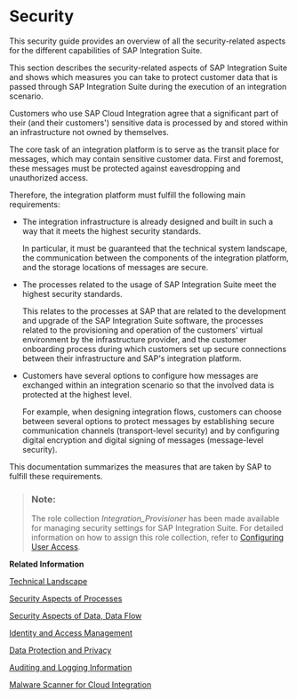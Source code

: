 <!-- loioa58b2400b3094009988a53b0a63b455a -->

# Security

This security guide provides an overview of all the security-related aspects for the different capabilities of SAP Integration Suite.



This section describes the security-related aspects of SAP Integration Suite and shows which measures you can take to protect customer data that is passed through SAP Integration Suite during the execution of an integration scenario.

Customers who use SAP Cloud Integration agree that a significant part of their \(and their customers'\) sensitive data is processed by and stored within an infrastructure not owned by themselves.

The core task of an integration platform is to serve as the transit place for messages, which may contain sensitive customer data. First and foremost, these messages must be protected against eavesdropping and unauthorized access.

Therefore, the integration platform must fulfill the following main requirements:

-   The integration infrastructure is already designed and built in such a way that it meets the highest security standards.

    In particular, it must be guaranteed that the technical system landscape, the communication between the components of the integration platform, and the storage locations of messages are secure.

-   The processes related to the usage of SAP Integration Suite meet the highest security standards.

    This relates to the processes at SAP that are related to the development and upgrade of the SAP Integration Suite software, the processes related to the provisioning and operation of the customers' virtual environment by the infrastructure provider, and the customer onboarding process during which customers set up secure connections between their infrastructure and SAP's integration platform.

-   Customers have several options to configure how messages are exchanged within an integration scenario so that the involved data is protected at the highest level.

    For example, when designing integration flows, customers can choose between several options to protect messages by establishing secure communication channels \(transport-level security\) and by configuring digital encryption and digital signing of messages \(message-level security\).


This documentation summarizes the measures that are taken by SAP to fulfill these requirements.



> ### Note:  
> The role collection *Integration\_Provisioner* has been made available for managing security settings for SAP Integration Suite. For detailed information on how to assign this role collection, refer to [Configuring User Access](../configuring-user-access-2c6214a.md).

**Related Information**  


[Technical Landscape](technical-landscape-daea676.md "")

[Security Aspects of Processes](security-aspects-of-processes-51e36ff.md "Processes that are related to the provisioning, update, and usage of SAP Integration Suite meet the highest security standards.")

[Security Aspects of Data, Data Flow](security-aspects-of-data-data-flow-55c45ab.md "")

[Identity and Access Management](identity-and-access-management-77868c2.md "")

[Data Protection and Privacy](data-protection-and-privacy-3df9abf.md "")

[Auditing and Logging Information](auditing-and-logging-information-86a75cd.md "Here you can find a list of the security events that are logged by SAP Integration Suite.")

[Malware Scanner for Cloud Integration](../50-Development/IntegrationSettings/malware-scanner-for-cloud-integration-37df657.md "Scan your design time artifacts for malware before the users upload them to the tenant.")


